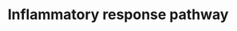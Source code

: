 ---
annotations:
- id: PW:0000024
  parent: regulatory pathway
  type: Pathway Ontology
  value: inflammatory response pathway
authors:
- N.Fidelman
- MaintBot
- Khanspers
- Mkutmon
- Christine Chichester
- Eweitz
citedin:
- link: PMC3260836
- link: PMC3030602
description: ''
last-edited: 2021-05-23
organisms:
- Mus musculus
redirect_from:
- /index.php/Pathway:WP458
- /instance/WP458
- /instance/WP458_rr117908
revision: r117908
schema-jsonld:
- '@context': https://schema.org/
  '@id': https://wikipathways.github.io/pathways/WP458.html
  '@type': Dataset
  creator:
    '@type': Organization
    name: WikiPathways
  description: ''
  keywords:
  - Cd28
  - Cd40
  - Cd40lg
  - Cd80
  - Cd86
  - Col1a1
  - Col1a2
  - Col3a1
  - Fn1
  - Ifng
  - Il2
  - Il2ra
  - Il2rb
  - Il2rg
  - Il4
  - Il4ra
  - Il5
  - Il5ra
  - Lama5
  - Lamb1-1
  - Lamb2
  - Lamc1
  - Lamc2
  - Lck
  - Thbs1
  - Thbs3
  - Tnfrsf1a
  - Tnfrsf1b
  - Vtn
  - Zap70
  license: CC0
  name: Inflammatory response pathway
seo: CreativeWork
title: Inflammatory response pathway
wpid: WP458
---